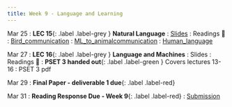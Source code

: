 ```yaml
---
title: Week 9 - Language and Learning
---
```


Mar 25
: **LEC 15**{: .label .label-grey } **Natural Language**
    : [Slides](https://canvas.harvard.edu/files/19746024/download?download_frd=1)
: Readings 📖
: [Bird_communication](https://canvas.harvard.edu/files/19729904/download?download_frd=1)
: [ML_to_animalcommunication](https://canvas.harvard.edu/files/19730032/download?download_frd=1)
: [Human_language](https://canvas.harvard.edu/files/19729909/download?download_frd=1)

Mar 27
: **LEC 16**{: .label .label-grey } **Language and Machines**
    : Slides
: Readings 📖
: **PSET 3 handed out**{: .label .label-green } Covers lectures 13-16
    : PSET 3 pdf

Mar 29
: **Final Paper - deliverable 1 due**{: .label .label-red}

Mar 31
: **Reading Response Due - Week 9**{: .label .label-red}
    : [Submission](https://canvas.harvard.edu/courses/129605/assignments/794078)
